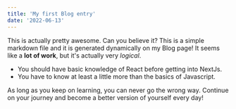 ```yaml
---
title: 'My first Blog entry'
date: '2022-06-13'
---
```


This is actually pretty awesome. Can you believe it? This is a simple markdown file and it is generated dynamically on my Blog page! It seems like a **lot of work**, but it's actually very _logical_.

- You should have basic knowledge of React before getting into NextJs.
- You have to know at least a little more than the basics of Javascript.

As long as you keep on learning, you can never go the wrong way. Continue on your journey and become a better version of yourself every day!